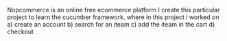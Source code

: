 Nopcommerce is an online free ecommerce platform
I create this particular project to learn the cucumber framework.
where in this project i worked on   a) create an account
                                    b) search for an iteam
                                    c) add the iteam in the cart
                                    d) checkout

